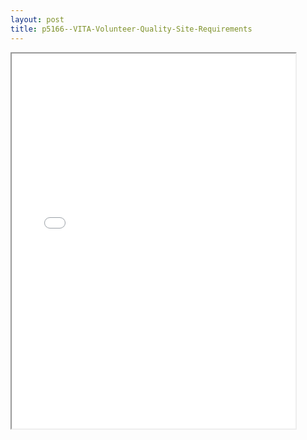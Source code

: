 ```yaml
---
layout: post
title: p5166--VITA-Volunteer-Quality-Site-Requirements
---
```


<div class="pdf-container">
<iframe src="/ea//_pdf-2-md/p5166--VITA-Volunteer-Quality-Site-Requirements.pdf" height="600" width="90%" allowFullScreen="true"></iframe>
</div>


